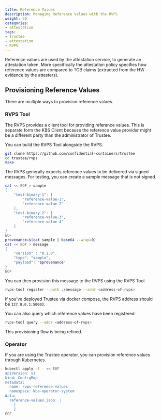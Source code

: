 ```yaml
---
title: Reference Values
description: Managing Reference Values with the RVPS 
weight: 50
categories:
- attestation
tags:
- trustee
- attestation
- RVPS
---
```


Reference values are used by the attestation service, to generate an attestation token.
More specifically the attestation policy specifies how reference values are compared to TCB claims
(extracted from the HW evidence by the attesters).

## Provisioning Reference Values

There are multiple ways to provision reference values.

### RVPS Tool

The RVPS provides a client tool for providing reference values.
This is separate form the KBS Client because the reference value provider
might be a different party than the administrator of Trustee.

You can build the RVPS Tool alongside the RVPS.
```bash
git clone https://github.com/confidential-containers/trustee
cd trustee/rvps
make
```

The RVPS generally expects reference values to be delivered via signed messages.
For testing, you can create a sample message that is not signed.

```bash
cat << EOF > sample
{
    "test-binary-1": [
        "reference-value-1",
        "reference-value-2"
    ],
    "test-binary-2": [
        "reference-value-3",
        "reference-value-4"
    ]
}
EOF
provenance=$(cat sample | base64 --wrap=0)
cat << EOF > message
{
    "version" : "0.1.0",
    "type": "sample",
    "payload": "$provenance"
}
EOF
```

You can then provision this message to the RVPS using the RVPS Tool
```bash
rvps-tool register --path ./message --addr <address-of-rvps>
```

If you've deployed Trustee via docker compose, the RVPS address should be `127.0.0.1:50003`.

You can also query which reference values have been registered.
```bash
rvps-tool query --addr <address-of-rvps>
```

This provisioning flow is being refined.

### Operator

If you are using the Trustee operator, you can provision reference values through Kubernetes.
```bash
kubectl apply -f - << EOF
apiVersion: v1
kind: ConfigMap
metadata:
  name: rvps-reference-values
  namespace: kbs-operator-system
data:
  reference-values.json: |
    [
    ]
EOF
``` 
